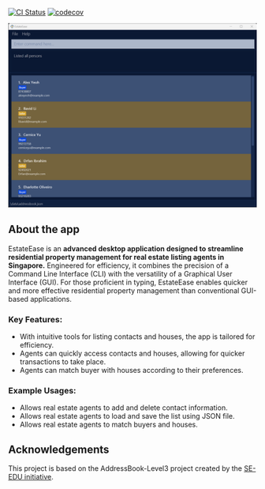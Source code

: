 [![CI Status](https://github.com/AY2324S2-CS2103-F09-1/tp/workflows/Java%20CI/badge.svg)](https://github.com/se-edu/addressbook-level3/actions) [![codecov](https://codecov.io/gh/AY2324S2-CS2103-F09-1/tp/graph/badge.svg?token=NB86I9H23Z)](https://codecov.io/gh/AY2324S2-CS2103-F09-1/tp)

![Ui](docs/images/Ui.png)

## About the app

EstateEase is an **advanced desktop application designed to streamline residential property management for real estate listing agents in Singapore.** Engineered for efficiency, it combines the precision of a Command Line Interface (CLI) with the versatility of a Graphical User Interface (GUI). For those proficient in typing, EstateEase enables quicker and more effective residential property management than conventional GUI-based applications.

### Key Features:
  * With intuitive tools for listing contacts and houses, the app is tailored for efficiency.
  * Agents can quickly access contacts and houses, allowing for quicker transactions to take place.
  * Agents can match buyer with houses according to their preferences.

### Example Usages:
  * Allows real estate agents to add and delete contact information.
  * Allows real estate agents to load and save the list using JSON file.
  * Allows real estate agents to match buyers and houses.

## Acknowledgements
This project is based on the AddressBook-Level3 project created by the
[SE-EDU initiative](https://se-education.org).
